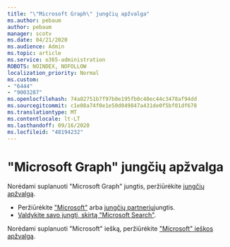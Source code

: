 ```yaml
---
title: "\"Microsoft Graph\" jungčių apžvalga"
ms.author: pebaum
author: pebaum
manager: scotv
ms.date: 04/21/2020
ms.audience: Admin
ms.topic: article
ms.service: o365-administration
ROBOTS: NOINDEX, NOFOLLOW
localization_priority: Normal
ms.custom:
- "6444"
- "9003287"
ms.openlocfilehash: 74a82751b7f97b0e195fb0c40ec44c3478af94dd
ms.sourcegitcommit: c1e08a74f0e1e50d049847a431de0f5bf01df678
ms.translationtype: MT
ms.contentlocale: lt-LT
ms.lasthandoff: 09/16/2020
ms.locfileid: "48194232"
---
```

# <a name="overview-of-microsoft-graph-connectors"></a>"Microsoft Graph" jungčių apžvalga

Norėdami suplanuoti "Microsoft Graph" jungtis, peržiūrėkite  [jungčių apžvalgą](https://docs.microsoft.com/microsoftsearch/connectors-overview).

- Peržiūrėkite ["Microsoft"](https://docs.microsoft.com/microsoftsearch/connectors-gallery#Microsoft) arba  [jungčių partnerių](https://docs.microsoft.com/microsoftsearch/connectors-gallery#Partners)jungtis.
- [Valdykite savo jungtį, skirtą "Microsoft Search"](https://docs.microsoft.com/microsoftsearch/manage-connector).

Norėdami suplanuoti "Microsoft" iešką, peržiūrėkite  ["Microsoft" ieškos apžvalgą](https://docs.microsoft.com/microsoftsearch/overview-microsoft-search).

